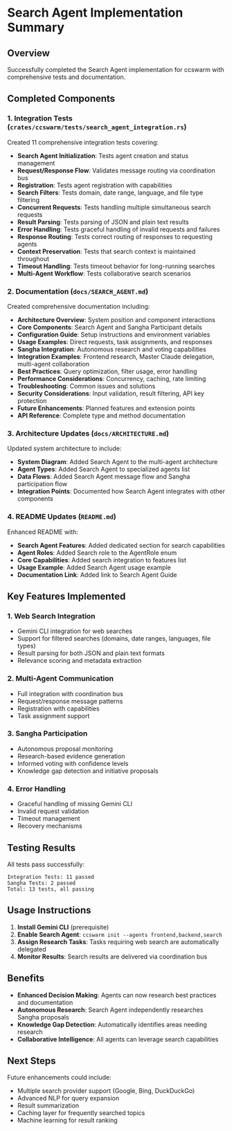 # Search Agent Implementation Summary

## Overview

Successfully completed the Search Agent implementation for ccswarm with comprehensive tests and documentation.

## Completed Components

### 1. Integration Tests (`crates/ccswarm/tests/search_agent_integration.rs`)

Created 11 comprehensive integration tests covering:

- **Search Agent Initialization**: Tests agent creation and status management
- **Request/Response Flow**: Validates message routing via coordination bus
- **Registration**: Tests agent registration with capabilities
- **Search Filters**: Tests domain, date range, language, and file type filtering
- **Concurrent Requests**: Tests handling multiple simultaneous search requests
- **Result Parsing**: Tests parsing of JSON and plain text results
- **Error Handling**: Tests graceful handling of invalid requests and failures
- **Response Routing**: Tests correct routing of responses to requesting agents
- **Context Preservation**: Tests that search context is maintained throughout
- **Timeout Handling**: Tests timeout behavior for long-running searches
- **Multi-Agent Workflow**: Tests collaborative search scenarios

### 2. Documentation (`docs/SEARCH_AGENT.md`)

Created comprehensive documentation including:

- **Architecture Overview**: System position and component interactions
- **Core Components**: Search Agent and Sangha Participant details
- **Configuration Guide**: Setup instructions and environment variables
- **Usage Examples**: Direct requests, task assignments, and responses
- **Sangha Integration**: Autonomous research and voting capabilities
- **Integration Examples**: Frontend research, Master Claude delegation, multi-agent collaboration
- **Best Practices**: Query optimization, filter usage, error handling
- **Performance Considerations**: Concurrency, caching, rate limiting
- **Troubleshooting**: Common issues and solutions
- **Security Considerations**: Input validation, result filtering, API key protection
- **Future Enhancements**: Planned features and extension points
- **API Reference**: Complete type and method documentation

### 3. Architecture Updates (`docs/ARCHITECTURE.md`)

Updated system architecture to include:

- **System Diagram**: Added Search Agent to the multi-agent architecture
- **Agent Types**: Added Search Agent to specialized agents list
- **Data Flows**: Added Search Agent message flow and Sangha participation flow
- **Integration Points**: Documented how Search Agent integrates with other components

### 4. README Updates (`README.md`)

Enhanced README with:

- **Search Agent Features**: Added dedicated section for search capabilities
- **Agent Roles**: Added Search role to the AgentRole enum
- **Core Capabilities**: Added search integration to features list
- **Usage Example**: Added Search Agent usage example
- **Documentation Link**: Added link to Search Agent Guide

## Key Features Implemented

### 1. Web Search Integration
- Gemini CLI integration for web searches
- Support for filtered searches (domains, date ranges, languages, file types)
- Result parsing for both JSON and plain text formats
- Relevance scoring and metadata extraction

### 2. Multi-Agent Communication
- Full integration with coordination bus
- Request/response message patterns
- Registration with capabilities
- Task assignment support

### 3. Sangha Participation
- Autonomous proposal monitoring
- Research-based evidence generation
- Informed voting with confidence levels
- Knowledge gap detection and initiative proposals

### 4. Error Handling
- Graceful handling of missing Gemini CLI
- Invalid request validation
- Timeout management
- Recovery mechanisms

## Testing Results

All tests pass successfully:

```
Integration Tests: 11 passed
Sangha Tests: 2 passed
Total: 13 tests, all passing
```

## Usage Instructions

1. **Install Gemini CLI** (prerequisite)
2. **Enable Search Agent**: `ccswarm init --agents frontend,backend,search`
3. **Assign Research Tasks**: Tasks requiring web search are automatically delegated
4. **Monitor Results**: Search results are delivered via coordination bus

## Benefits

- **Enhanced Decision Making**: Agents can now research best practices and documentation
- **Autonomous Research**: Search Agent independently researches Sangha proposals
- **Knowledge Gap Detection**: Automatically identifies areas needing research
- **Collaborative Intelligence**: All agents can leverage search capabilities

## Next Steps

Future enhancements could include:
- Multiple search provider support (Google, Bing, DuckDuckGo)
- Advanced NLP for query expansion
- Result summarization
- Caching layer for frequently searched topics
- Machine learning for result ranking